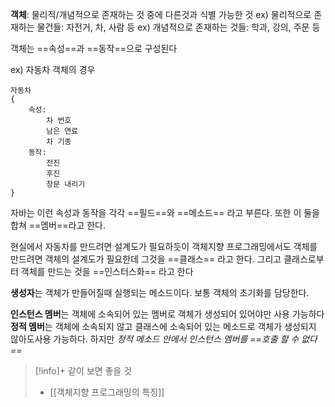 **객체**: 물리적/개념적으로 존재하는 것 중에 다른것과 식별 가능한 것
	ex) 물리적으로 존재하는 물건들: 자전거, 차, 사람 등
	ex) 개념적으로 존재하는 것들: 학과, 강의, 주문 등

객체는 ==속성==과 ==동작==으로 구성된다

ex) 자동차 객체의 경우
```
자동차
{
	속성:
		차 번호
		남은 연료
		차 기종
	동작:
		전진
		후진
		창문 내리기
}
```
자바는 이런 속성과 동작을 각각 ==필드==와 ==메소드== 라고 부른다. 또한 이 둘을 합쳐 ==멤버==라고 한다.

현실에서 자동차를 만드려면 설계도가 필요하듯이 객체지향 프로그래밍에서도 객체를 만드려면 객체의 설계도가 필요한데 그것을 ==클래스== 라고 한다. 그리고 클래스로부터 객체를 만드는 것을 ==인스터스화== 라고 한다

**생성자**는 객체가 만들어질때 실행되는 메소드이다. 보통 객체의 초기화를 담당한다.

**인스턴스 멤버**는 객체에 소속되어 있는 멤버로 객체가 생성되어 있어야만 사용 가능하다
**정적 멤버**는 객체에 소속되지 않고 클래스에 소속되어 있는 메소드로 객체가 생성되지 않아도사용 가능하다. 하지만 *정적 메소드 안에서 인스턴스 멤버를 ==호출 할 수 없다==*
> [!info]+ 같이 보면 좋을 것
> - [[객체지향 프로그래밍의 특징]]